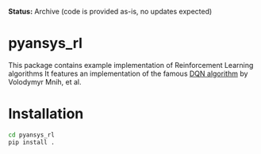 **Status:** Archive (code is provided as-is, no updates expected)

# pyansys_rl 

This package contains example implementation of Reinforcement Learning algorithms
It features an implementation of the famous [DQN algorithm](https://www.nature.com/articles/nature14236) by Volodymyr Mnih, et al. 

# Installation

```bash
cd pyansys_rl
pip install .
```
